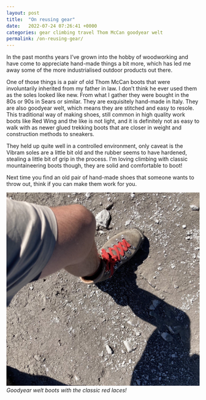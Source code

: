 ```yaml
---
layout: post
title:  "On reusing gear"
date:   2022-07-24 07:26:41 +0000
categories: gear climbing travel Thom McCan goodyear welt
permalink: /on-reusing-gear/
---
```


<!-- # Reusing old gear -->

In the past months years I’ve grown into the hobby of woodworking and have come to appreciate hand-made things a bit more, which has led me away some of the more industrialised outdoor products out there.

One of those things is a pair of old Thom McCan boots that were involuntarily inherited from my father in law. I don’t think he ever used them as the soles looked like new. From what I gather they were bought in the 80s or 90s in Sears or similar. They are exquisitely hand-made in Italy. They are also goodyear welt, which means they are stitched and easy to resole. This traditional way of making shoes, still common in high quality work boots like Red Wing and the like is not light, and it is definitely not as easy to walk with as newer glued trekking boots that are closer in weight and construction methods to sneakers.

They held up quite well in a controlled environment, only caveat is the Vibram soles are a little bit old and the rubber seems to have hardened, stealing a little bit of grip in the process. I'm loving climbing with classic mountaineering boots though, they are solid and comfortable to boot!

Next time you find an old pair of hand-made shoes that someone wants to throw out, think if you can make them work for you.

![Goodyear welt boots with the classic red laces!](/assets/imgs/on_reusing_gear/boots.jpeg)
*Goodyear welt boots with the classic red laces!*